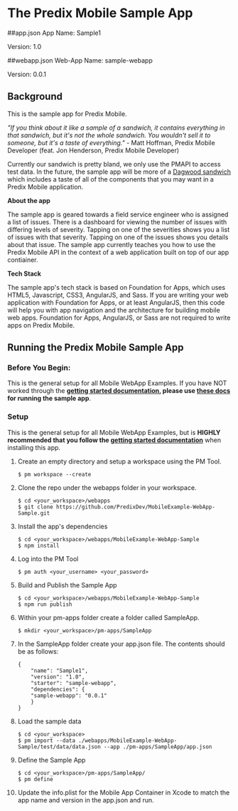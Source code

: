 # The Predix Mobile Sample App
##app.json
App Name: Sample1

Version: 1.0

##webapp.json
Web-App Name: sample-webapp

Version: 0.0.1

## Background
This is the sample app for Predix Mobile.

*"If you think about it like a sample of a sandwich, it contains everything in that sandwich, but it's not the whole sandwich.  You wouldn't sell it to someone, but it's a taste of everything."* - Matt Hoffman, Predix Mobile Developer (feat. Jon Henderson, Predix Mobile Developer)

Currently our sandwich is pretty bland, we only use the PMAPI to access test data.  In the future, the sample app will be more of a [Dagwood sandwich](https://en.wikipedia.org/wiki/Dagwood_sandwich) which includes a taste of all of the components that you may want in a Predix Mobile application.

**About the app**

The sample app is geared towards a field service engineer who is assigned a list of issues.  There is a dashboard for viewing the number of issues with differing levels of severity.  Tapping on one of the severities shows you a list of issues with that severity.  Tapping on one of the issues shows you details about that issue.  The sample app currently teaches you how to use the Predix Mobile API in the context of a web application built on top of our app contiainer.

**Tech Stack**

The sample app's tech stack is based on Foundation for Apps, which uses HTML5, Javascript, CSS3, AngularJS, and Sass.  If you are writing your web application with Foundation for Apps, or at least AngularJS, then this code will help you with app navigation and the architecture for building mobile web apps.  Foundation for Apps, AngularJS, or Sass are not required to write apps on Predix Mobile.

## Running the Predix Mobile Sample App

### Before You Begin:
This is the general setup for all Mobile WebApp Examples.
If you have NOT worked through the **[getting started documentation](https://www.predix.io/docs#EGUzWwcC), please use [these docs](https://www.predix.io/docs#EGUzWwcC) for running the sample app**.

### Setup
This is the general setup for all Mobile WebApp Examples, but is **HIGHLY recommended that you follow the [getting started documentation](https://www.predix.io/docs#EGUzWwcC)** when installing this app.

1. Create an empty directory and setup a workspace using the PM Tool.
   ```
   $ pm workspace --create
   ```

1. Clone the repo under the webapps folder in your workspace.
   ```
   $ cd <your_workspace>/webapps
   $ git clone https://github.com/PredixDev/MobileExample-WebApp-Sample.git
   ```

1. Install the app's dependencies
    ```
    $ cd <your_workspace>/webapps/MobileExample-WebApp-Sample
    $ npm install
    ```

1. Log into the PM Tool
    ```
    $ pm auth <your_username> <your_password>
    ```

1. Build and Publish the Sample App
    ```
    $ cd <your_workspace>/webapps/MobileExample-WebApp-Sample
    $ npm run publish
    ```

1. Within your pm-apps folder create a folder called SampleApp.
    ```
    $ mkdir <your_workspace>/pm-apps/SampleApp
    ```

1. In the SampleApp folder create your app.json file. The contents should be as follows:
    ```
    {
        "name": "Sample1",
        "version": "1.0",
        "starter": "sample-webapp",
        "dependencies": {
        "sample-webapp": "0.0.1"
        }
    }
    ```

1. Load the sample data
    ```
    $ cd <your_workspace>
    $ pm import --data ./webapps/MobileExample-WebApp-Sample/test/data/data.json --app ./pm-apps/SampleApp/app.json
    ```


1. Define the Sample App
    ```
    $ cd <your_workspace>/pm-apps/SampleApp/
    $ pm define
    ```

1. Update the info.plist for the Mobile App Container in Xcode to match the app name and version in the app.json and run.
